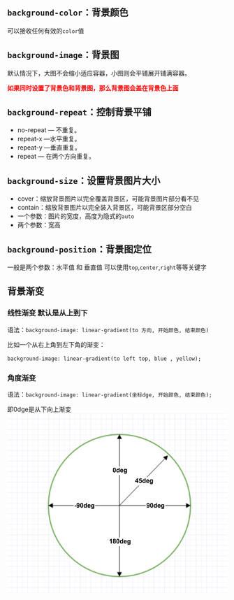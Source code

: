 ## `background-color`：背景颜色
可以接收任何有效的`color`值

## `background-image`：背景图
默认情况下，大图不会缩小适应容器，小图则会平铺展开铺满容器。

**<font color="red">如果同时设置了背景色和背景图，那么背景图会盖在背景色上面</font>**

## `background-repeat`：控制背景平铺
- no-repeat — 不重复。
- repeat-x —水平重复。
- repeat-y —垂直重复。
- repeat — 在两个方向重复。

## `background-size`：设置背景图片大小
- cover：缩放背景图片以完全覆盖背景区，可能背景图片部分看不见
- contain：缩放背景图片以完全装入背景区，可能背景区部分空白
- 一个参数：图片的宽度，高度为隐式的`auto`
- 两个参数：宽高

## `background-position`：背景图定位
一般是两个参数：水平值 和 垂直值
可以使用`top`,`center`,`right`等等关键字

## 背景渐变
### 线性渐变  默认是从上到下
语法：`background-image: linear-gradient(to 方向, 开始颜色, 结束颜色)`

比如一个从右上角到左下角的渐变：
```html
background-image: linear-gradient(to left top, blue , yellow);
```
### 角度渐变
语法：`background-image: linear-gradient(坐标dge, 开始颜色, 结束颜色);`

即0dge是从下向上渐变
![坐标](/one-year/css/background/pic/zuobiao.jpeg)